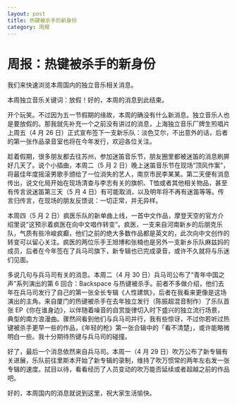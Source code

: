 ```yaml
---
layout: post
title: 热键被杀手的新身份
category: 周报
---
```


# 周报：热键被杀手的新身份

我们来快速浏览本周国内的独立音乐相关消息。

本周独立音乐关键词：放假！好的，本周的消息到此结束。

开个玩笑。不过因为五一节假期的缘故，本周的确没有什么新消息。独立音乐人也是要放假的。那我就先补充一个之前没有讲过的消息，上海独立音乐厂牌生煎唱片上周五（4 月 26 日）正式宣布签下一支新乐队：淡色艾尔，不出意外的话，后者的第一张作品录音室也将在今年发行，欢迎各位关注。

趁着假期，很多朋友都去往苏州，参加迷笛音乐节，朋友圈里都被迷笛的消息刷屏好几天了。说个小插曲，本周二（5 月 2 日）晚上迷笛音乐节在现场“顶风作案”，将最佳年度摇滚男歌手颁给了一位消失的艺人，南京市民李某某。第二天便有消息传出，说文化局开始在现场清查与李志有关的旗帜、T恤或者其他相关物品，甚至有传言说迷笛第三天（5 月 4 日）有可能取消，以及明年将不再有迷笛等等。传言归传言，在现场的朋友反馈说：一切正常，并无异样。

本周四（5 月 2 日）疯医乐队的新单曲上线，一首中文作品，摩登天空的官方介绍里说“这预示着疯医在向中文唱作转变”。疯医，一支来自河南新乡的后朋克乐队，气质有些冷峻疯癫，他们之前的绝大多数作品都是英文的，此次向中文创作的转变可以留心关注。疯医的两位乐手王旭博和张楠也是另外一支新乡乐队麻兹妈的成员，后者在今年签在了兵马司旗下，新专辑也已完成录音，或许不久就将与乐迷们见面。

多说几句与兵马司有关的消息。本周二（4 月 30 日）兵马司公布了“青年中国之声”系列演出的第 6 回合：Backspace 与热键被杀手。前者不多做介绍，他们去年在兵马司发行了自己的第一张全长专辑《人性建筑》，后者在我看来更像是这场演出的主角。来自厦门的热键被杀手在去年独立发行（陈振超混音制作）了乐队首张 EP《你在谁身边》，以伴随着噪音的自赏旋律切入时下盛兴的独立流行场景，典型的南方浪漫曲。骤然间看到他们与兵马司并行，我有些惊讶，不过你若听过热键被杀手更早一些的作品，《年轻的枪》第一张合辑中的「看不清楚」，或许能略微明白一些。我十分期待热键与兵马司的碰撞。

好了，最后一个消息依然来自兵马司。本周一（4 月 29 日）吹万公布了新专辑有关进展，乐队前往里斯本开始了新专辑的录制，维持了吹万惯常的两年左右发一张专辑的速度。拭目以待，看看经历了人员变动的吹万能否延续或者超越之前的作品吧。

好的，本周国内的消息就说到这里，祝大家生活愉快。
